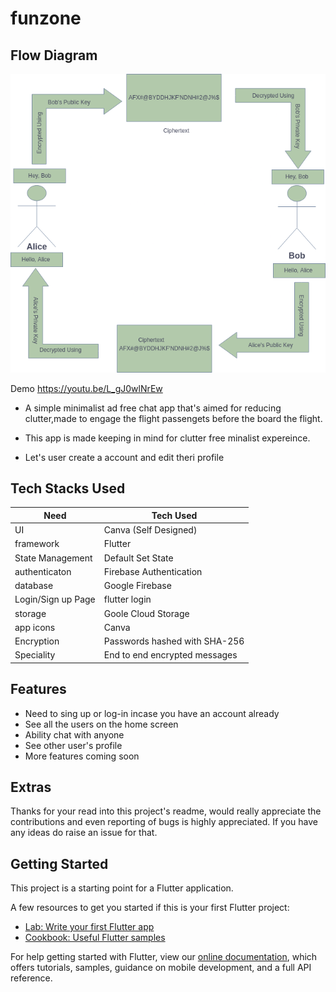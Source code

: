 # funzone


## Flow Diagram 

<!-- ![enter image description here](https://raw.githubusercontent.com/AshAman999/FUNZONE/main/assets/chatscreen.jpg) -->
![enter image description here](https://raw.githubusercontent.com/AshAman999/FUNZONE/main/diagram.drawio.png)



Demo https://youtu.be/L_gJ0wlNrEw





- A simple minimalist ad free chat app that's aimed for reducing clutter,made to engage the flight passengets before the board the flight.

- This app is made keeping in mind for clutter free minalist expereince.
- Let's user create a account and edit theri profile 

## Tech Stacks Used

| Need             | Tech Used                    |
| ---------------- | ---------------------------- |
| UI               | Canva (Self Designed)|
| framework        | Flutter                      |
| State Management        | Default Set State|
| authenticaton    | Firebase Authentication             |
| database         | Google Firebase           |
| Login/Sign up Page         | flutter login           |
| storage         | Goole Cloud Storage          |
| app icons        | Canva                        |
| Encryption         | Passwords hashed with SHA-256         |
| Speciality         | End to end encrypted messages       |



## Features

- Need to sing up or log-in incase you have an account already
- See all the users on the home screen
- Ability chat with anyone
- See other user's profile
- More features coming soon




## Extras
 Thanks for your read into this project's readme, would really appreciate the contributions and even reporting of  bugs is highly appreciated. 
If you have any ideas do raise an issue for that.


## Getting Started

This project is a starting point for a Flutter application.

A few resources to get you started if this is your first Flutter project:

- [Lab: Write your first Flutter app](https://flutter.dev/docs/get-started/codelab)
- [Cookbook: Useful Flutter samples](https://flutter.dev/docs/cookbook)

For help getting started with Flutter, view our
[online documentation](https://flutter.dev/docs), which offers tutorials,
samples, guidance on mobile development, and a full API reference.
